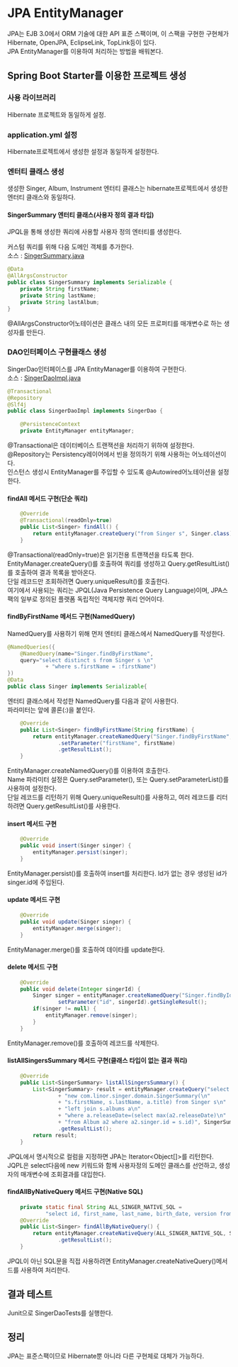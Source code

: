# JPA EntityManager
JPA는 EJB 3.0에서 ORM 기술에 대한 API 표준 스팩이며, 이 스팩을 구현한 구현체가 Hibernate, OpenJPA, EclipseLink, 
TopLink등이 있다.  
JPA EntityManager를 이용하여 처리하는 방법을 배워본다.  

## Spring Boot Starter를 이용한 프로젝트 생성
### 사용 라이브러리
Hibernate 프로젝트와 동일하게 설정.  

### application.yml 설정
Hibernate프로젝트에서 생성한 설정과 동일하게 설정한다.  

### 엔터티 클래스 생성
생성한 Singer, Album, Instrument 엔터티 클래스는 hibernate프로젝트에서 생성한 엔터티 클래스와 동일하다.  

#### SingerSummary 엔터티 클래스(사용자 정의 결과 타입)
JPQL을 통해 생성한 쿼리에 사용할 사용자 정의 엔터티를 생성한다.    

커스텀 쿼리를 위해 다음 도메인 객체를 추가한다.  
소스 : [SingerSummary.java](src/main/java/com/linor/singer/domain/SingerSummary.java)
```java
@Data
@AllArgsConstructor
public class SingerSummary implements Serializable {
    private String firstName;
    private String lastName;
    private String lastAlbum;
}
```
@AllArgsConstructor어노테이션은 클래스 내의 모든 프로퍼티를 매개변수로 하는 생성자를 만든다.  

### DAO인터페이스 구현클래스 생성
SingerDao인터페이스를 JPA EntityManager를 이용하여 구현한다.  
소스 : [SingerDaoImpl.java](src/main/java/com/linor/singer/jpa/SingerDaoImpl.java)  
```java
@Transactional
@Repository
@Slf4j
public class SingerDaoImpl implements SingerDao {
    
    @PersistenceContext
    private EntityManager entityManager;
```
@Transactional은 데이터베이스 트랜잭션을 처리하기 위하여 설정한다.  
@Repository는 Persistency레이어에서 빈을 정의하기 위해 사용하는 어노테이션이다.  
인스턴스 생성시 EntityManager를 주입할 수 있도록 @Autowired어노테이션을 설정한다. 

#### findAll 메서드 구현(단순 쿼리)
```java
    @Override
    @Transactional(readOnly=true)
    public List<Singer> findAll() {
        return entityManager.createQuery("from Singer s", Singer.class).getResultList();
    }
```
@Transactional(readOnly=true)은 읽기전용 트랜잭션을 타도록 한다.  
EntityManager.createQuery()를 호출하여 쿼리를 생성하고 Query.getResultList()를 호출하여 결과 목록을 받아온다.  
단일 레코드만 조회하려면 Query.uniqueResult()를 호출한다.  
여기에서 사용되는 쿼리는 JPQL(Java Persistence Query Language)이며, 
JPA스팩의 일부로 정의된 플랫폼 독립적인 객체지향 쿼리 언어이다.  

#### findByFirstName 메서드 구현(NamedQuery)
NamedQuery를 사용하기 위해 먼저 엔터티 클래스에서 NamedQuery를 작성한다.
```java
@NamedQueries({
    @NamedQuery(name="Singer.findByFirstName",
    query="select distinct s from Singer s \n"
            + "where s.firstName = :firstName")
})
@Data
public class Singer implements Serializable{
```
엔터티 클래스에서 작성한 NamedQuery를 다음과 같이 사용한다.  
파라미터는 앞에 콜론(:)을 붙인다.
```java
    @Override
    public List<Singer> findByFirstName(String firstName) {
        return entityManager.createNamedQuery("Singer.findByFirstName", Singer.class)
                .setParameter("firstName", firstName)
                .getResultList();
    }
```
EntityManager.createNamedQuery()를 이용하여 호출한다.  
Name 파라미터 설정은 Query.setParameter(), 또는 Query.setParameterList()를 사용하여 설정한다.    
단일 레코드를 리턴하기 위해 Query.uniqueResult()를 사용하고, 여러 레코드를 리터하려면 Query.getResultList()를 사용한다.  

#### insert 메서드 구현
```java
    @Override
    public void insert(Singer singer) {
        entityManager.persist(singer);
    }
```
EntityManager.persist()를 호출하여 insert를 처리한다. Id가 없는 경우 생성된 id가 singer.id에 주입된다.  

#### update 메서드 구현
```java
    @Override
    public void update(Singer singer) {
        entityManager.merge(singer);
    }
```
EntityManager.merge()를 호출하여 데이타를 update한다.  

#### delete 메서드 구현
```java
    @Override
    public void delete(Integer singerId) {
        Singer singer = entityManager.createNamedQuery("Singer.findById",Singer.class).
                setParameter("id", singerId).getSingleResult();
        if(singer != null) {
            entityManager.remove(singer);
        }
    }
```
EntityManager.remove()를 호출하여 레코드를 삭제한다.    

#### listAllSingersSummary 메서드 구현(클래스 타입이 없는 결과 쿼리)
```java
    @Override
    public List<SingerSummary> listAllSingersSummary() {
        List<SingerSummary> result = entityManager.createQuery("select \n"
                + "new com.linor.singer.domain.SingerSummary(\n"
                + "s.firstName, s.lastName, a.title) from Singer s\n"
                + "left join s.albums a\n"
                + "where a.releaseDate=(select max(a2.releaseDate)\n"
                + "from Album a2 where a2.singer.id = s.id)", SingerSummary.class)
                .getResultList();
        return result;
    }
```
JPQL에서 명시적으로 컬럼을 지정하면 JPA는 Iterator<Object[]>를 리턴한다.  
JQPL은 select다음에 new 키워드와 함께 사용자정의 도메인 클래스를 선언하고, 생성자의 매개변수에 조회결과를 대입한다.    

#### findAllByNativeQuery 메서드 구현(Native SQL)
```java
    private static final String ALL_SINGER_NATIVE_SQL =
            "select id, first_name, last_name, birth_date, version from singer";
    @Override
    public List<Singer> findAllByNativeQuery() {
        return entityManager.createNativeQuery(ALL_SINGER_NATIVE_SQL, Singer.class)
                .getResultList();
    }
```
JPQL이 아닌 SQL문을 직접 사용하려면 EntityManager.createNativeQuery()메서드를 사용하여 처리한다.  

## 결과 테스트
Junit으로 SingerDaoTests를 실행한다.

## 정리
JPA는 표준스팩이므로 Hibernate뿐 아니라 다른 구현체로 대체가 가능하다.  
